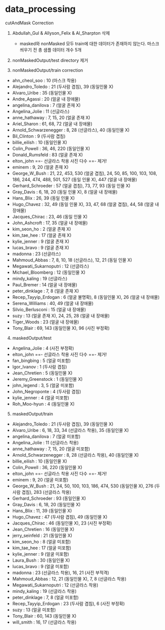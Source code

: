 # data_processing

cutAndMask Correction

1. Abdullah_Gul & Allyson_Felix & Al_Sharpton 삭제
	- masked와 nonMasked 모두 train에 대한 데이터가 존재하지 않는다.
	  마스크 씌우기 전 총 샘플 데이터 개수 5개

2. nonMaskedOutput/test directory 제거
	

3. nonMaskedOutput/train correction

- ahn_cheol_soo : 10 (마스크 착용)
- Alejandro_Toledo : 21 (두사람 겹침), 39 (동일인물 X)
- Alvaro_Uribe : 35 (동일인물 X)
- Andre_Agassi : 20 (얼굴 내 장애물)
- angelina_danilova : 7 (얼굴 존재 X)
- Angelina_Jolie : 11 (선글라스)
- anne_hathaway : 7, 15, 20 (얼굴 존재 X)
- Ariel_Sharon : 61, 68, 72 (얼굴 내 장애물)
- Arnold_Schwarzenegger : 8, 28 (선글라스), 40 (동일인물 X)
- Bil_Clinton : 9 (두사람 겹침)
- billie_eilish : 10 (동일인물 X)
- Colin_Powell : 36, 46, 220 (동일인물 X)
- Donald_Rumsfeld : 83 (얼굴 존재 X)
- elton_john 		==- 선글라스 착용 사진 다수 ==- 제거!
- eminem : 9, 20 (얼굴 존재 X)
- George_W_Bush : 21, 22, 453, 530 (얼굴 겹침), 24, 50, 85, 100, 103, 108, 186, 244, 474, 488, 501, 527 (동일 인물 X), 447 (얼굴 내 장애물)
- Gerhard_Schroeder : 57 (얼굴 겹침), 73, 77, 93 (동일 인물 X)
- Gray_Davis : 6, 18, 20 (동일 인물 X), 8 (얼굴 내 장애물)
- Hans_Blix : 26, 39 (동일 인물 X)
- Hugo_Chavez : 32, 49 (동일 인물 X), 33, 47, 68 (얼굴 겹침), 44, 58 (얼굴 내 장애물)
- Jacques_Chirac : 23, 46 (동일 인물 X)
- John_Ashcroft : 17, 35 (얼굴 내 장애물)
- kim_seon_ho : 2 (얼굴 존재 X)
- kim_tae_hee : 17 (얼굴 존재 X)
- kylie_jenner : 9 (얼굴 존재 X)
- lucas_bravo : 9 (얼굴 존재 X)
- madonna : 23 (선글라스)
- Mahmoud_Abbas : 7, 8, 10, 18 (선글라스), 12, 21 (동일 인물 X)
- Megawati_Sukarnoputri : 12 (선글라스)
- Michael_Bloomberg : 12 (동일인물 X)
- mindy_kaling : 19 (선글라스)
- Paul_Bremer : 14 (얼굴 내 장애물)
- peter_dinklage : 7, 8 (얼굴 존재 X)
- Recep_Tayyip_Erdogan : 6 (얼굴 불명확), 8 (동일인물 X), 26 (얼굴 내 장애물)
- Serena_Williams : 40, 49 (얼굴 내 장애물)
- Silvio_Berlusconi : 15 (얼굴 내 장애물)
- suzy : 13 (얼굴 존재 X), 24, 25, 28 (얼굴 내 장애물)
- Tiger_Woods : 23 (얼굴 내 장애물)
- Tony_Blair : 69, 143 (동일인물 X), 96 (사진 부정확)


4. maskedOutput/test

- Angelina_Jolie : 4 (사진 부정확)
- elton_john			==- 선글라스 착용 사진 다수 ==- 제거!
- fan_bingbing : 5 (얼굴 미포함)
- lgor_lvanov : 1 (두사람 겹침)
- Jean_Chretien : 5 (동일인물 X)
- Jeremy_Greenstock : 1 (동일인물 X)
- john_legend : 3, 5 (얼굴 미포함)
- John_Negroponte : 4 (두사람 겹침)
- kylie_jenner : 4 (얼굴 미포함)
- Roh_Moo-hyun : 4 (동일인물 X)




5. maskedOutput/train

- Alejandro_Toledo : 21 (두사람 겹침), 39 (동일인물 X)
- Alvaro_Uribe : 6, 18, 33, 34 (선글라스 착용), 35 (동일인물 X)
- angelina_danilova : 7 (얼굴 미포함)
- Angelina_Jolie : 11 (선글라스 착용)
- anne_hathaway : 7, 15, 20 (얼굴 미포함)
- Arnold_Schwarzenegger : 8, 28 (선글라스 착용), 40 (동일인물 X)
- billie_eilish : 10 (동일인물 X)
- Colin_Powell : 36, 220 (동일인물 X)
- elton_john			==- 선글라스 착용 사진 다수 ==- 제거!
- eminem : 9, 20 (얼굴 미포함)
- George_W_Bush : 21, 24, 50, 100, 103, 186, 474, 530 (동일인물 X), 276 (두사람 겹침), 283 (선글라스 착용)
- Gerhard_Schroeder : 93 (동일인물 X)
- Gray_Davis : 6, 18, 20 (동일인물 X)
- Hans_Blix : 11, 39 (동일인물 X)
- Hugo_Chavez : 47 (두사람 겹침), 49 (동일인물 X)
- Jacques_Chirac : 46 (동일인물 X), 23 (사진 부정확)
- Jean_Chretien : 16 (동일인물 X)
- jerry_seinfeld : 21 (동일인물 X)
- kim_seon_ho : 8 (얼굴 미포함)
- kim_tae_hee : 17 (얼굴 미포함)
- kylie_jenner : 9 (얼굴 미포함)
- Laura_Bush : 30 (동일인물 X)
- lucas_bravo : 9 (얼굴 미포함)
- madonna : 23 (선글라스 착용), 16, 21 (사진 부적격)
- Mahmoud_Abbas : 12, 21 (동일인물 X), 7, 8 (선글라스 착용)
- Megawati_Sukarnoputri : 12 (선글라스 착용)
- mindy_kaling : 19 (선글라스 착용)
- peter_dinklage : 7, 8 (얼굴 미포함)
- Recep_Tayyip_Erdogan : 23 (두사람 겹침), 6 (사진 부정확)
- suzy : 13 (얼굴 미포함)
- Tony_Blair : 60, 143 (동일인물 X)
- will_smith : 16, 17 (선글라스 착용)

























